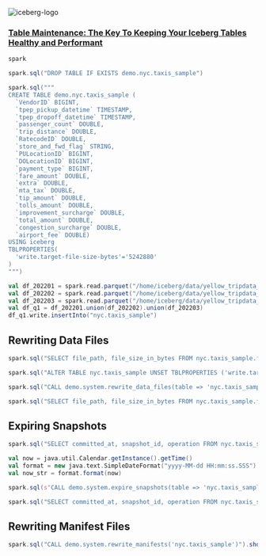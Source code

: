 ![iceberg-logo](https://www.apache.org/logos/res/iceberg/iceberg.png)

### [Table Maintenance: The Key To Keeping Your Iceberg Tables Healthy and Performant](https://tabular.io/blog/table-maintenance/)


```scala
spark
```


```scala
spark.sql("DROP TABLE IF EXISTS demo.nyc.taxis_sample")
```


```scala
spark.sql("""
CREATE TABLE demo.nyc.taxis_sample (
  `VendorID` BIGINT,
  `tpep_pickup_datetime` TIMESTAMP,
  `tpep_dropoff_datetime` TIMESTAMP,
  `passenger_count` DOUBLE,
  `trip_distance` DOUBLE,
  `RatecodeID` DOUBLE,
  `store_and_fwd_flag` STRING,
  `PULocationID` BIGINT,
  `DOLocationID` BIGINT,
  `payment_type` BIGINT,
  `fare_amount` DOUBLE,
  `extra` DOUBLE,
  `mta_tax` DOUBLE,
  `tip_amount` DOUBLE,
  `tolls_amount` DOUBLE,
  `improvement_surcharge` DOUBLE,
  `total_amount` DOUBLE,
  `congestion_surcharge` DOUBLE,
  `airport_fee` DOUBLE)
USING iceberg
TBLPROPERTIES(
  'write.target-file-size-bytes'='5242880'
)
""")
```


```scala
val df_202201 = spark.read.parquet("/home/iceberg/data/yellow_tripdata_2022-01.parquet")
val df_202202 = spark.read.parquet("/home/iceberg/data/yellow_tripdata_2022-02.parquet")
val df_202203 = spark.read.parquet("/home/iceberg/data/yellow_tripdata_2022-03.parquet")
val df_q1 = df_202201.union(df_202202).union(df_202203)
df_q1.write.insertInto("nyc.taxis_sample")
```

## Rewriting Data Files


```scala
spark.sql("SELECT file_path, file_size_in_bytes FROM nyc.taxis_sample.files").show(100)
```


```scala
spark.sql("ALTER TABLE nyc.taxis_sample UNSET TBLPROPERTIES ('write.target-file-size-bytes')")
```


```scala
spark.sql("CALL demo.system.rewrite_data_files(table => 'nyc.taxis_sample', options => map('target-file-size-bytes','52428800'))").show()
```


```scala
spark.sql("SELECT file_path, file_size_in_bytes FROM nyc.taxis_sample.files").show(100)
```

## Expiring Snapshots


```scala
spark.sql("SELECT committed_at, snapshot_id, operation FROM nyc.taxis_sample.snapshots").show(truncate=false)
```


```scala
val now = java.util.Calendar.getInstance().getTime()
val format = new java.text.SimpleDateFormat("yyyy-MM-dd HH:mm:ss.SSS")
val now_str = format.format(now)

spark.sql(s"CALL demo.system.expire_snapshots(table => 'nyc.taxis_sample', older_than => TIMESTAMP '$now_str', retain_last => 1)").show()
```


```scala
spark.sql("SELECT committed_at, snapshot_id, operation FROM nyc.taxis_sample.snapshots").show(truncate=false)
```

## Rewriting Manifest Files


```scala
spark.sql("CALL demo.system.rewrite_manifests('nyc.taxis_sample')").show()
```
